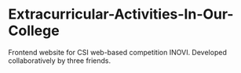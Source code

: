 # Extracurricular-Activities-In-Our-College
Frontend website for CSI web-based competition INOVI. Developed collaboratively by three friends.
